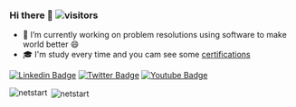 ### Hi there 👋 ![visitors](https://visitor-badge.glitch.me/badge?page_id=netstart)

- 🔭 I’m currently working on problem resolutions using software to make world better 😄
- 🎓 I'm study every time and you cam see some [certifications](https://github.com/netstart/certifications)


[![Linkedin Badge](https://img.shields.io/badge/-LinkedIn-blue?style=flat-square&logo=Linkedin&logoColor=white&link=https://www.linkedin.com/in/claytonpassos/)](https://www.linkedin.com/in/fagnerpsantos/)
[![Twitter Badge](https://img.shields.io/badge/-Twitter-1ca0f1?style=flat-square&labelColor=1ca0f1&logo=twitter&logoColor=white&link=https://twitter.com/codigorefinado)](https://twitter.com/fagnerpsantos)
[![Youtube Badge](https://img.shields.io/badge/-YouTube-ff0000?style=flat-square&labelColor=ff0000&logo=youtube&logoColor=white&link=https://www.youtube.com/user/TreinaWeb)](https://www.youtube.com/codigorefinado)



<!--
**netstart/netstart** is a ✨ _special_ ✨ repository because its `README.md` (this file) appears on your GitHub profile.

Here are some ideas to get you started:

- 🔭 I’m currently working on ...
- 🌱 I’m currently learning ...
- 👯 I’m looking to collaborate on ...
- 🤔 I’m looking for help with ...
- 💬 Ask me about ...
- 📫 How to reach me: ...
- 😄 Pronouns: ...
- ⚡ Fun fact: ...
-->

<p><img align="left" src="https://github-readme-stats.vercel.app/api/top-langs/?username=netstart&layout=compact&hide=html" alt="netstart" /></p>
<p>&nbsp;<img align="center" src="https://github-readme-stats.vercel.app/api?username=netstart&show_icons=true" alt="netstart" /></p>
